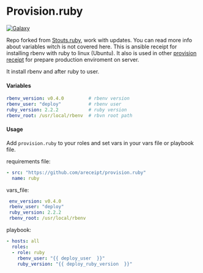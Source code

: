 # Provision.ruby
[![Galaxy](https://img.shields.io/badge/galaxy-provision.ruby-blue.svg?style=flat-square)](https://galaxy.ansible.com/khusnetdinov/provision.ruby/)

Repo forked from [Stouts.ruby](), work with updates. You can read more info about variables witch is not covered here.
This is ansible receipt for installing rbenv with ruby to linux (Ubuntu). It also is used in other [provision receipt](https://github.com/khusnetdinov/provisioner) for prepare production enviroment on server.

It install rbenv and after ruby to user.

#### Variables

```yaml
rbenv_version: v0.4.0         # rbenv version
rbenv_user: "deploy"          # rbenv user 
ruby_version: 2.2.2           # ruby version 
rbenv_root: /usr/local/rbenv  # rbvn root path
```

#### Usage

Add `provision.ruby` to your roles and set vars in your vars file or playbook file.

requirements file:

```yaml
- src: "https://github.com/areceipt/provision.ruby"
  name: ruby
```

vars_file:

```yaml
 env_version: v0.4.0
 rbenv_user: "deploy"
 ruby_version: 2.2.2
 rbenv_root: /usr/local/rbenv
```

playbook:

```yaml
- hosts: all
  roles:
  - role: ruby
    rbenv_user: "{{ deploy_user  }}"
    ruby_version: "{{ deploy_ruby_version  }}"
```
